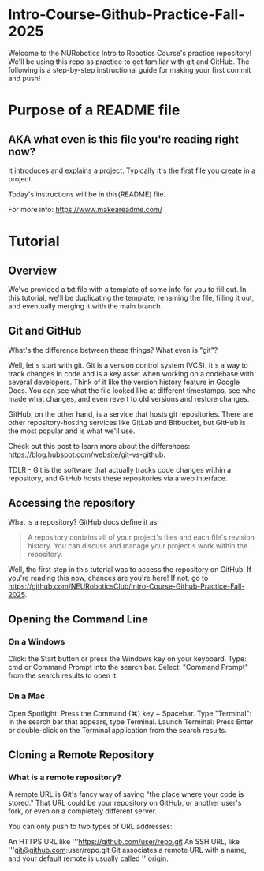 # Intro-Course-Github-Practice-Fall-2025
Welcome to the NURobotics Intro to Robotics Course's practice repository! We'll be using this repo as practice to get familiar with git and GitHub. The following is a step-by-step instructional guide for making your first commit and push!

# Purpose of a README file
## AKA what even is this file you're reading right now?
It introduces and explains a project. Typically it's the first file you create in a project.

Today's instructions will be in this(README) file.

For more info: https://www.makeareadme.com/

# Tutorial
## Overview
We've provided a txt file with a template of some info for you to fill out. In this tutorial, we'll be duplicating the template, renaming the file, filling it out, and eventually merging it with the main branch.

## Git and GitHub
What's the difference between these things? What even is "git"?

Well, let's start with git. Git is a version control system (VCS). It's a way to track changes in code and is a key asset when working on a codebase with several developers. Think of it like the version history feature in Google Docs. You can see what the file looked like at different timestamps, see who made what changes, and even revert to old versions and restore changes.

GitHub, on the other hand, is a service that hosts git repositories. There are other repository-hosting services like GitLab and Bitbucket, but GitHub is the most popular and is what we'll use.

Check out this post to learn more about the differences: https://blog.hubspot.com/website/git-vs-github.

TDLR - Git is the software that actually tracks code changes within a repository, and GitHub hosts these repositories via a web interface.

## Accessing the repository
What is a repository? GitHub docs define it as:
> A repository contains all of your project's files and each file's revision history. You can discuss and manage your project's work within the repository.

Well, the first step in this tutorial was to access the repository on GitHub. If you're reading this now, chances are you're here! If not, go to https://github.com/NEURoboticsClub/Intro-Course-Github-Practice-Fall-2025.

## Opening the Command Line
### On a Windows
Click: the Start button or press the Windows key on your keyboard.
Type: cmd or Command Prompt into the search bar.
Select: "Command Prompt" from the search results to open it.

### On a Mac
Open Spotlight: Press the Command (⌘) key + Spacebar. 
Type "Terminal": In the search bar that appears, type Terminal. 
Launch Terminal: Press Enter or double-click on the Terminal application from the search results.

## Cloning a Remote Repository
### What is a remote repository?
A remote URL is Git's fancy way of saying "the place where your code is stored." That URL could be your repository on GitHub, or another user's fork, or even on a completely different server.

You can only push to two types of URL addresses:

An HTTPS URL like '''https://github.com/user/repo.git
An SSH URL, like '''git@github.com:user/repo.git
Git associates a remote URL with a name, and your default remote is usually called '''origin.



